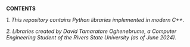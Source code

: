 **CONTENTS**


*1. This repository contains Python libraries implemented in modern C++.*

*2. Libraries created by David Tamaratare Oghenebrume, a Computer Engineering Student of the Rivers State University (as of June 2024).*